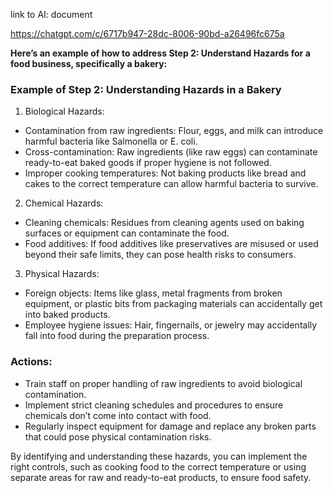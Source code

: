 link to AI: document

https://chatgpt.com/c/6717b947-28dc-8006-90bd-a26496fc675a

**Here’s an example of how to address Step 2: Understand Hazards for a food business, specifically a bakery:**

### Example of Step 2: Understanding Hazards in a Bakery

1. Biological Hazards:

- Contamination from raw ingredients: Flour, eggs, and milk can introduce harmful bacteria like Salmonella or E. coli.
- Cross-contamination: Raw ingredients (like raw eggs) can contaminate ready-to-eat baked goods if proper hygiene is not followed.
- Improper cooking temperatures: Not baking products like bread and cakes to the correct temperature can allow harmful bacteria to survive.

2. Chemical Hazards:

- Cleaning chemicals: Residues from cleaning agents used on baking surfaces or equipment can contaminate the food.
- Food additives: If food additives like preservatives are misused or used beyond their safe limits, they can pose health risks to consumers.

3. Physical Hazards:

- Foreign objects: Items like glass, metal fragments from broken equipment, or plastic bits from packaging materials can accidentally get into baked products.
- Employee hygiene issues: Hair, fingernails, or jewelry may accidentally fall into food during the preparation process.

### Actions:

- Train staff on proper handling of raw ingredients to avoid biological contamination.
- Implement strict cleaning schedules and procedures to ensure chemicals don’t come into contact with food.
- Regularly inspect equipment for damage and replace any broken parts that could pose physical contamination risks.

By identifying and understanding these hazards, you can implement the right controls, such as cooking food to the correct temperature or using separate areas for raw and ready-to-eat products, to ensure food safety.






